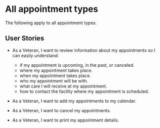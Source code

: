 # All appointment types

The following apply to all appointment types.

## User Stories

- As a Veteran, I want to review information about my appointments so I can easily understand:
    - if my appointment is upcoming, in the past, or canceled.
    - where my appointment takes place.
    - when my appointment takes place.
    - who my appointment will be with.
    - what care I will receive at my appointment.
    - how to contact the facility where my appointment is scheduled.
    
- As a Veteran, I want to add my appointments to my calendar.
- As a Veteran, I want to cancel my appointments.
- As a Veteran, I want to print my appointment details.